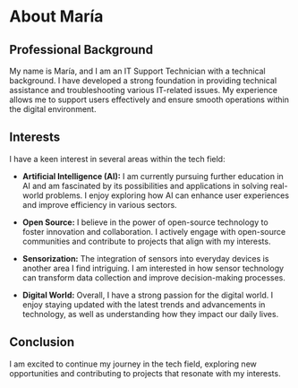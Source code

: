 # About María

## Professional Background

My name is María, and I am an IT Support Technician with a technical background. I have developed a strong foundation in providing technical assistance and troubleshooting various IT-related issues. My experience allows me to support users effectively and ensure smooth operations within the digital environment.

## Interests

I have a keen interest in several areas within the tech field:

- **Artificial Intelligence (AI):** I am currently pursuing further education in AI and am fascinated by its possibilities and applications in solving real-world problems. I enjoy exploring how AI can enhance user experiences and improve efficiency in various sectors.

- **Open Source:** I believe in the power of open-source technology to foster innovation and collaboration. I actively engage with open-source communities and contribute to projects that align with my interests.

- **Sensorization:** The integration of sensors into everyday devices is another area I find intriguing. I am interested in how sensor technology can transform data collection and improve decision-making processes.

- **Digital World:** Overall, I have a strong passion for the digital world. I enjoy staying updated with the latest trends and advancements in technology, as well as understanding how they impact our daily lives.

## Conclusion

I am excited to continue my journey in the tech field, exploring new opportunities and contributing to projects that resonate with my interests.
